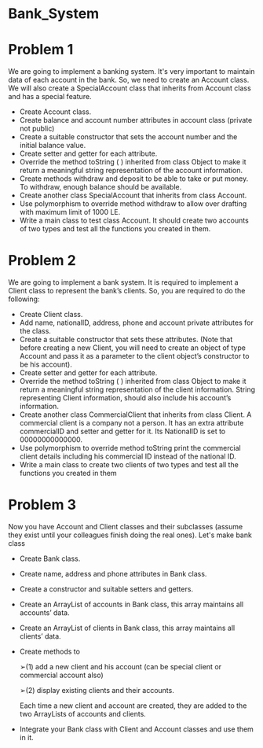 # Bank_System
# Problem 1

We are going to implement a banking system. It's very important to maintain data of each account in the bank. 
So, we need to create an Account class. We will also create a SpecialAccount class that inherits from Account class and has a special feature. 
  - Create Account class.
  - Create balance and account number attributes in account class (private not public) 
  - Create a suitable constructor that sets the account number and the initial balance value. 
  - Create setter and getter for each attribute. 
  - Override the method toString ( ) inherited from class Object to make it return a meaningful string representation of the account information. 
  - Create methods withdraw and deposit to be able to take or put money. To withdraw, enough balance should be available. 
  - Create another class SpecialAccount that inherits from class Account. 
  - Use polymorphism to override method withdraw to allow over drafting with maximum limit of 1000 LE. 
  - Write a main class to test class Account. It should create two accounts of two types and test all the functions you created in them. 

# Problem 2 
We are going to implement a bank system. It is required to implement a Client class to represent the bank’s clients. 
So, you are required to do the following: 
- Create Client class. 
- Add name, nationalID, address, phone and account private attributes for the class.  
- Create a suitable constructor that sets these attributes. (Note that before creating a new Client, you will need to create an object of type Account and pass it as a parameter to the client object’s constructor to be his account). 
- Create setter and getter for each attribute. 
- Override the method toString ( ) inherited from class Object to make it return a meaningful string representation of the client information. String representing Client information, should also include his account’s information. 
- Create another class CommercialClient that inherits from class Client. A commercial client is a company not a person. It has an extra attribute  commercialID and setter and getter for it. Its NationalID is set to 00000000000000. 
- Use polymorphism to override method toString print the commercial client details including his commercial ID instead of the national ID.  
- Write a main class to create two clients of two types and test all the functions you created in them

# Problem 3
Now you have Account and Client classes and their subclasses (assume they exist until your colleagues finish doing the real ones). 
Let's make bank class 
- Create Bank class. 
- Create name, address and phone attributes in Bank class. 
- Create a constructor and suitable setters and getters. 
- Create an ArrayList of accounts in Bank class, this array maintains all accounts’ data. 
- Create an ArrayList of clients in Bank class, this array maintains all clients’ data. 
- Create methods to 

    ➢(1) add a new client and his account (can be special client or commercial account also) 

    ➢(2) display existing clients and their accounts.

    Each time a new client and account are created, they are added to the two ArrayLists of accounts and clients. 
 - Integrate your Bank class with Client and Account classes and use them in it. 
